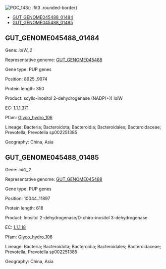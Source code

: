 ![PGC_143](../static/images/Clusters_figure/PGC_143.jpg){: .fit3 .rounded-border}

<ul id="myTab" class="nav nav-tabs">
  <li class="active">
        <a href="#tab1" data-toggle="tab">GUT_GENOME045488_01484</a>
  </li>
<li><a href="#tab2" data-toggle="tab">GUT_GENOME045488_01485</a></li>
</ul>

<div id="myTabContent" class="tab-content">
  <div class="tab-pane fade in active" id="tab1">

<h2 id="GUT_GENOME045488_01484">GUT_GENOME045488_01484</h2>
<p>Gene: <em>iolW_2</em>
<p>Representative genome: <a href="https://www.ebi.ac.uk/metagenomics/genomes/MGYG-HGUT-04371">GUT_GENOME045488</a></p>
<p>Gene type: PUP genes</p>
<p>Position: 8925..9974</p>
<p>Protein length: 350</p>
<p>Product: scyllo-inositol 2-dehydrogenase (NADP(+)) IolW</p>
<p>EC: <a href="https://www.brenda-enzymes.org/enzyme.php?ecno=1.1.1.371">1.1.1.371</a></p>
<p>Pfam: <a href="http://pfam.xfam.org/family/Glyco_hydro_106">Glyco_hydro_106</a></p>

<p>Lineage: Bacteria; Bacteroidota; Bacteroidia; Bacteroidales; Bacteroidaceae; Prevotella; Prevotella sp002251385</p>
<p>Geography: China, Asia</p>
  </div>

  <div class="tab-pane fade" id="tab2">

<h2 id="GUT_GENOME045488_01485">GUT_GENOME045488_01485</h2>
<p>Gene: <em>iolG_2</em></p>
<p>Representative genome: <a href="https://www.ebi.ac.uk/metagenomics/genomes/MGYG-HGUT-04371">GUT_GENOME045488</a></p>
<p>Gene type: PUP genes</p>
<p>Position: 10044..11897</p>
<p>Protein length: 618</p>
<p>Product: Inositol 2-dehydrogenase/D-chiro-inositol 3-dehydrogenase</p>
<p>EC: <a href="https://www.brenda-enzymes.org/enzyme.php?ecno=1.1.1.18">1.1.1.18</a></p>
<p>Pfam: <a href="http://pfam.xfam.org/family/Glyco_hydro_106">Glyco_hydro_106</a></p>

<p>Lineage: Bacteria; Bacteroidota; Bacteroidia; Bacteroidales; Bacteroidaceae; Prevotella; Prevotella sp002251385</p>
<p>Geography: China, Asia</p>

  </div>
</div>
